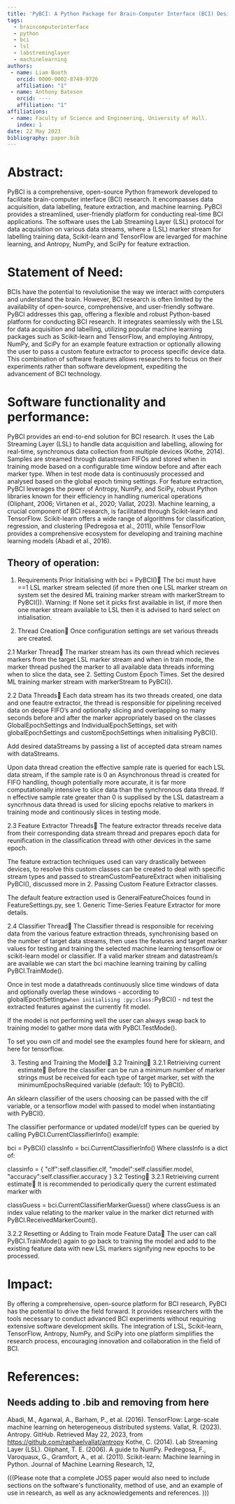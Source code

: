```yaml
---
title: 'PyBCI: A Python Package for Brain-Computer Interface (BCI) Design/An Open Source Brain-Computer Interface Framework in Python'
tags:
  - braincomputerinterface
  - python
  - bci
  - lsl
  - labstreminglayer
  - machinelearning
authors:
 - name: Liam Booth
   orcid: 0000-0002-8749-9726
   affiliation: "1"
 - name: Anthony Bateson
   orcid: ----
   affiliation: "1"
affiliations:
 - name: Faculty of Science and Engineering, University of Hull.
   index: 1
date: 22 May 2023
bibliography: paper.bib
---
```


# Abstract:

PyBCI is a comprehensive, open-source Python framework developed to facilitate brain-computer interface (BCI) research. It encompasses data acquisition, data labelling, feature extraction, and machine learning. PyBCI provides a streamlined, user-friendly platform for conducting real-time BCI applications. The software uses the Lab Streaming Layer (LSL) protocol for data acquisition on various data streams, where a (LSL) marker stream for labelling training data, Scikit-learn and TensorFlow are levarged for machine learning, and Antropy, NumPy, and SciPy for feature extraction.

# Statement of Need:

BCIs have the potential to revolutionise the way we interact with computers and understand the brain. However, BCI research is often limited by the availability of open-source, comprehensive, and user-friendly software. PyBCI addresses this gap, offering a flexible and robust Python-based platform for conducting BCI research. It integrates seamlessly with the LSL for data acquisition and labelling, utilizing popular machine learning packages such as Scikit-learn and TensorFlow, and employing Antropy, NumPy, and SciPy for an example feature extraction or optionally allowing the user to pass a custom feature extractor to process specific device data. This combination of software features allows researchers to focus on their experiments rather than software development, expediting the advancement of BCI technology.

# Software functionality and performance:

PyBCI provides an end-to-end solution for BCI research. It uses the Lab Streaming Layer (LSL) to handle data acquisition and labelling, allowing for real-time, synchronous data collection from multiple devices (Kothe, 2014). Samples are streamed through datastream FIFOs and stored when in training mode based on a configurable time window before and after each marker type. When in test mode data is continuously processed and analysed based on the global epoch timing settings.  For feature extraction, PyBCI leverages the power of Antropy, NumPy, and SciPy, robust Python libraries known for their efficiency in handling numerical operations (Oliphant, 2006; Virtanen et al., 2020; Vallat, 2023). Machine learning, a crucial component of BCI research, is facilitated through Scikit-learn and TensorFlow. Scikit-learn offers a wide range of algorithms for classification, regression, and clustering (Pedregosa et al., 2011), while TensorFlow provides a comprehensive ecosystem for developing and training machine learning models (Abadi et al., 2016).

## Theory of operation:
1. Requirements Prior Initialising with bci = PyBCI()
The bci must have ==1 LSL marker stream selected (if more then one LSL marker stream on system set the desired ML training marker stream with markerStream to PyBCI()). Warning: If None set it picks first available in list, if more then one marker stream available to LSL then it is advised to hard select on intialisation.

2. Thread Creation
Once configuration settings are set various threads are created.

2.1 Marker Thread
The marker stream has its own thread which recieves markers from the target LSL marker stream and when in train mode, the marker thread pushed the marker to all available data threads informing when to slice the data, see 2. Setting Custom Epoch Times. Set the desired ML training marker stream with markerStream to PyBCI().

2.2 Data Threads
Each data stream has its two threads created, one data and one feautre extractor, the thread is responsible for pipelining received data on deque FIFO’s and optionally slicing and overlapping so many seconds before and after the marker appropriately based on the classes GlobalEpochSettings and IndividualEpochSettings, set with globalEpochSettings and customEpochSettings when initialising PyBCI().

Add desired dataStreams by passing a list of accepted data stream names with dataStreams.

Upon data thread creation the effective sample rate is queried for each LSL data stream, if the sample rate is 0 an Asynchronous thread is created for FIFO handling, though potentially more accurate, it is far more computationally intensive to slice data than the synchronous data thread. If n effective sample rate greater than 0 is supplised by the LSL datastream a syncrhnous data thread is used for slicing epochs relative to markers in training mode and continously slices in testing mode.

2.3 Feature Extractor Threads
The feature extractor threads receive data from their corresponding data stream thread and prepares epoch data for reunification in the classification thread with other devices in the same epoch.

The feature extraction techniques used can vary drastically between devices, to resolve this custom classes can be created to deal with specific stream types and passed to streamCustomFeatureExtract when initialising PyBCI(), discussed more in 2. Passing Custom Feature Extractor classes.

The default feature extraction used is GeneralFeatureChoices found in FeatureSettings.py, see 1. Generic Time-Series Feature Extractor for more details.

2.4 Classifier Thread
The Classifier thread is responsible for receiving data from the various feature extraction threads, synchronising based on the number of target data streams, then uses the features and target marker values for testing and training the selected machine learning tensorflow or scikit-learn model or classifier. If a valid marker stream and datastream/s are available we can start the bci machine learning training by calling PyBCI.TrainMode().

Once in test mode a datathreads continuously slice time windows of data and optionally overlap these windows - according to globalEpochSettings`when initialising :py:class:`PyBCI() - nd test the extracted features against the currently fit model.

If the model is not performing well the user can always swap back to training model to gather more data with PyBCI.TestMode().

To set you own clf and model see the examples found here for sklearn, and here for tensorflow.

3. Testing and Training the Model
3.2 Training
3.2.1 Retrieiving current estimate
Before the classifier can be run a minimum number of marker strings must be received for each type of target marker, set with the minimumEpochsRequired variable (default: 10) to PyBCI().

An sklearn classifier of the users choosing can be passed with the clf variable, or a tensorflow model with passed to model when instantiating with PyBCI().

The classifier performance or updated model/clf types can be queried by calling PyBCI.CurrentClassifierInfo() example:

bci = PyBCI()
classInfo = bci.CurrentClassifierInfo()
Where classInfo is a dict of:

classinfo = {
   "clf":self.classifier.clf,
   "model":self.classifier.model,
   "accuracy":self.classifier.accuracy
}
3.2 Testing
3.2.1 Retrieiving current estimate
It is recommended to periodically query the current estimated marker with

classGuess = bci.CurrentClassifierMarkerGuess()
where classGuess is an index value relating to the marker value in the marker dict returned with PyBCI.ReceivedMarkerCount().

3.2.2 Resetting or Adding to Train mode Feature Data
The user can call PyBCI.TrainMode() again to go back to training the model and add to the existing feature data with new LSL markers signifying new epochs to be processed.

# Impact:

By offering a comprehensive, open-source platform for BCI research, PyBCI has the potential to drive the field forward. It provides researchers with the tools necessary to conduct advanced BCI experiments without requiring extensive software development skills. The integration of LSL, Scikit-learn, TensorFlow, Antropy, NumPy, and SciPy into one platform simplifies the research process, encouraging innovation and collaboration in the field of BCI.

# References:


## Needs adding to .bib and removing from here
Abadi, M., Agarwal, A., Barham, P., et al. (2016). TensorFlow: Large-scale machine learning on heterogeneous distributed systems.
Vallat, R. (2023). Antropy. GitHub. Retrieved May 22, 2023, from https://github.com/raphaelvallat/antropy
Kothe, C. (2014). Lab Streaming Layer (LSL).
Oliphant, T. E. (2006). A guide to NumPy.
Pedregosa, F., Varoquaux, G., Gramfort, A., et al. (2011). Scikit-learn: Machine learning in Python. Journal of Machine Learning Research, 12,


(((Please note that a complete JOSS paper would also need to include sections on the software's functionality, method of use, and an example of use in research, as well as any acknowledgements and references. )))
